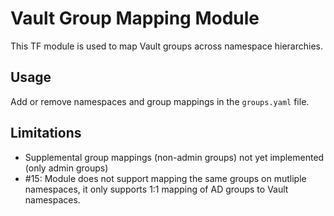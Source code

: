 # Vault Group Mapping Module

This TF module is used to map Vault groups across namespace hierarchies.

## Usage

Add or remove namespaces and group mappings in the `groups.yaml` file.

## Limitations

* Supplemental group mappings (non-admin groups) not yet implemented (only admin groups)
* #15: Module does not support mapping the same groups on mutliple namespaces, it only supports 1:1 mapping of AD groups to Vault namespaces.
